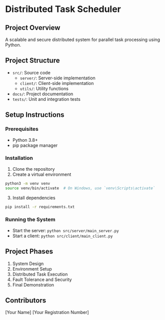 # Distributed Task Scheduler

## Project Overview
A scalable and secure distributed system for parallel task processing using Python.

## Project Structure
- `src/`: Source code
  - `server/`: Server-side implementation
  - `client/`: Client-side implementation
  - `utils/`: Utility functions
- `docs/`: Project documentation
- `tests/`: Unit and integration tests

## Setup Instructions

### Prerequisites
- Python 3.8+
- pip package manager

### Installation
1. Clone the repository
2. Create a virtual environment
```bash
python3 -m venv venv
source venv/bin/activate  # On Windows, use `venv\Scripts\activate`
```

3. Install dependencies
```bash
pip install -r requirements.txt
```

### Running the System
- Start the server: `python src/server/main_server.py`
- Start a client: `python src/client/main_client.py`

## Project Phases
1. System Design
2. Environment Setup
3. Distributed Task Execution
4. Fault Tolerance and Security
5. Final Demonstration

## Contributors
[Your Name]
[Your Registration Number]
